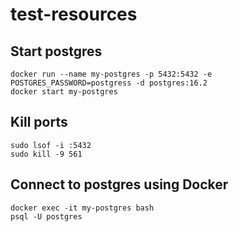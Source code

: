 # test-resources

## Start postgres
```shell
docker run --name my-postgres -p 5432:5432 -e POSTGRES_PASSWORD=postgress -d postgres:16.2
docker start my-postgres
```

## Kill ports
```shell
sudo lsof -i :5432
sudo kill -9 561
```

## Connect to postgres using Docker
```shell
docker exec -it my-postgres bash
psql -U postgres
```
